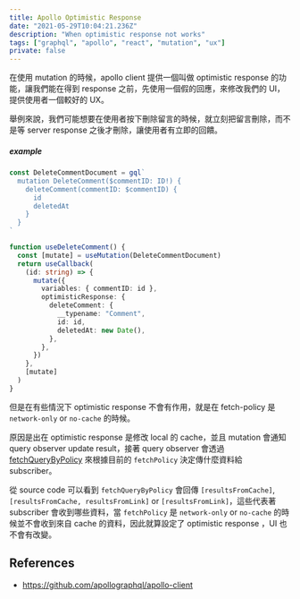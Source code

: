 ```yaml
---
title: Apollo Optimistic Response
date: "2021-05-29T10:04:21.236Z"
description: "When optimistic response not works"
tags: ["graphql", "apollo", "react", "mutation", "ux"]
private: false
---
```


在使用 mutation 的時候，apollo client 提供一個叫做 optimistic response 的功能，讓我們能在得到 response 之前，先使用一個假的回應，來修改我們的 UI，提供使用者一個較好的 UX。

舉例來說，我們可能想要在使用者按下刪除留言的時候，就立刻把留言刪除，而不是等 server response 之後才刪除，讓使用者有立即的回饋。

##### example

```ts
const DeleteCommentDocument = gql`
  mutation DeleteComment($commentID: ID!) {
    deleteComment(commentID: $commentID) {
      id
      deletedAt
    }
  }
`

function useDeleteComment() {
  const [mutate] = useMutation(DeleteCommentDocument)
  return useCallback(
    (id: string) => {
      mutate({
        variables: { commentID: id },
        optimisticResponse: {
          deleteComment: {
            __typename: "Comment",
            id: id,
            deletedAt: new Date(),
          },
        },
      })
    },
    [mutate]
  )
}
```

但是在有些情況下 optimistic response 不會有作用，就是在 fetch-policy 是 `network-only` or `no-cache` 的時候。

原因是出在 optimistic response 是修改 local 的 cache，並且 mutation 會通知 query observer update result，接著 query observer 會透過 [fetchQueryByPolicy](https://github.com/apollographql/apollo-client/blob/18b439e1b151f1e41385ff5cd3186a230cefee4c/src/core/QueryManager.ts#L1030) 來根據目前的 `fetchPolicy` 決定傳什麼資料給 subscriber。

從 source code 可以看到 `fetchQueryByPolicy` 會回傳 `[resultsFromCache]`, `[resultsFromCache, resultsFromLink]` or `[resultsFromLink]`，這些代表著 subscriber 會收到哪些資料，當 `fetchPolicy` 是 `network-only` or `no-cache` 的時候並不會收到來自 cache 的資料，因此就算設定了 optimistic response ，UI 也不會有改變。

## References

- https://github.com/apollographql/apollo-client
